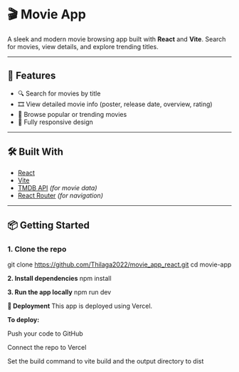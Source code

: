 # 🎬 Movie App

A sleek and modern movie browsing app built with **React** and **Vite**. Search for movies, view details, and explore trending titles.

---

## 📌 Features

- 🔍 Search for movies by title
- 🎞️ View detailed movie info (poster, release date, overview, rating)
- 🌟 Browse popular or trending movies
- 📱 Fully responsive design

---

## 🛠️ Built With

- [React](https://reactjs.org/)
- [Vite](https://vitejs.dev/)
- [TMDB API](https://www.themoviedb.org/documentation/api) *(for movie data)*
- [React Router](https://reactrouter.com/) *(for navigation)*

---

## 📦 Getting Started

### 1. Clone the repo

git clone https://github.com/Thilaga2022/movie_app_react.git
cd movie-app


**2. **Install dependencies****
npm install

**3. Run the app locally**
npm run dev

**🚀 Deployment**
This app is deployed using Vercel.

**To deploy:**

Push your code to GitHub

Connect the repo to Vercel

Set the build command to vite build and the output directory to dist
